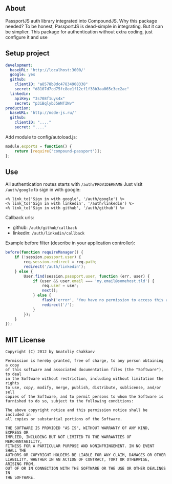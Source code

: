 ## About

PassportJS auth library integrated into CompoundJS. Why this package needed? To be honest, PassportJS is dead-simple in integrating. But it can be simplier. This package for authentication without extra coding, just configure it and use

## Setup project

```yaml
development:
  baseURL: 'http://localhost:3000/'
  google: yes
  github:
    clientID: "a8578b8dc47834908338"
    secret: "d8107d7cd75fc8ee1f12cf1f38b3aa065c3ec2ac"
  linkedin:
    apiKey: "3s708f1uys4x"
    secret: "p3iBqlybJ5WNTINv"
production:
  baseURL: 'http://node-js.ru/'
  github:
    clientID: "...."
    secret: "...."
```

Add module to config/autoload.js:

```javascript
module.exports = function() {
    return [require('compound-passport')];
};
```

## Use

All authentication routes starts with `/auth/PROVIDERNAME`
Just visit `/auth/google` to sign in with google:

    <% link_to('Sign in with google', '/auth/google') %>
    <% link_to('Sign in with linkedin', '/auth/linkedin') %>
    <% link_to('Sign in with github', '/auth/github') %>

Callback urls:

- github: `/auth/github/callback`
- linkedin: `/auth/linkedin/callback`

Example before filter (describe in your application controller):

```javascript
before(function requireManager() {
    if (!session.passport.user) {
        req.session.redirect = req.path;
        redirect('/auth/linkedin');
    } else {
        User.find(session.passport.user, function (err, user) {
            if (user && user.email === 'my.email@somehost.tld') {
                req.user = user;
                next();
            } else {
                flash('error', 'You have no permission to access this area');
                redirect('/');
            }
        });
    }
});
```

## MIT License

```text
Copyright (C) 2012 by Anatoliy Chakkaev

Permission is hereby granted, free of charge, to any person obtaining a copy
of this software and associated documentation files (the "Software"), to deal
in the Software without restriction, including without limitation the rights
to use, copy, modify, merge, publish, distribute, sublicense, and/or sell
copies of the Software, and to permit persons to whom the Software is
furnished to do so, subject to the following conditions:

The above copyright notice and this permission notice shall be included in
all copies or substantial portions of the Software.

THE SOFTWARE IS PROVIDED "AS IS", WITHOUT WARRANTY OF ANY KIND, EXPRESS OR
IMPLIED, INCLUDING BUT NOT LIMITED TO THE WARRANTIES OF MERCHANTABILITY,
FITNESS FOR A PARTICULAR PURPOSE AND NONINFRINGEMENT. IN NO EVENT SHALL THE
AUTHORS OR COPYRIGHT HOLDERS BE LIABLE FOR ANY CLAIM, DAMAGES OR OTHER
LIABILITY, WHETHER IN AN ACTION OF CONTRACT, TORT OR OTHERWISE, ARISING FROM,
OUT OF OR IN CONNECTION WITH THE SOFTWARE OR THE USE OR OTHER DEALINGS IN
THE SOFTWARE.
```

